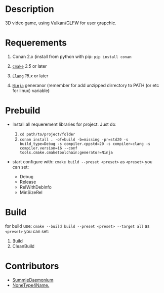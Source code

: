 # Description

3D video game, using [Vulkan](https://www.vulkan.org/)/[GLFW](https://www.glfw.org/) for user grapchic.

# Requerements

1. Conan 2.x (install from python with pip: `pip install conan`

2. [`Cmake`](https://cmake.org/download/) *3.5* or later

3. [`Clang`](https://releases.llvm.org/download.html) *16.x* or later

4. [`Ninja`](https://github.com/ninja-build/ninja/releases/latest) generanor (remember for add unzipped dirrectory to PATH (or etc for linux) variable)

# Prebuild

- Install all requerement libraries for project. Just do:
  1. `cd path/to/project/folder`
  2. `conan install . -of=build -b=missing -pr=std20 -s build_type=Debug -s compiler.cppstd=20 -s compiler=clang -s compiler.version=16 --conf tools.cmake.cmaketoolchain:generator=Ninja`

- start configure with: `cmake build --preset <preset>`
 as `<preset>` you can set:
  - Debug
  - Release
  - RelWithDebInfo
  - MinSizeRel

# Build

 for build use: `cmake --build build --preset <preset> --target all`
 as `<preset>` you can set:

1. Build
2. CleanBuild

# Contributors

- [SummieDaemonium](https://github.com/summiedaemonium)
- [NoneType4Name.](https://github.com/NoneType4Name)
